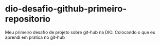 # dio-desafio-github-primeiro-repositorio
Meu primeiro desafio de projeto sobre git-hub na DIO. Colocando o que eu aprendi em pratica no git-hub
